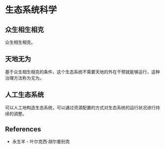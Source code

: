 # 生态系统科学

## 众生相生相克

众生相生相克。

## 天地无为

基于众生相生相克的条件，这个生态系统不需要天地的外在干预就能够运行，这种治理方法称为无为。

## 人工生态系统

可以人工地构造生态系统，可以通过资源配置的方式对生态系统的运行状况进行持续的调整。

## References

- 永生羊 - 叶尔克西·胡尔曼别克
